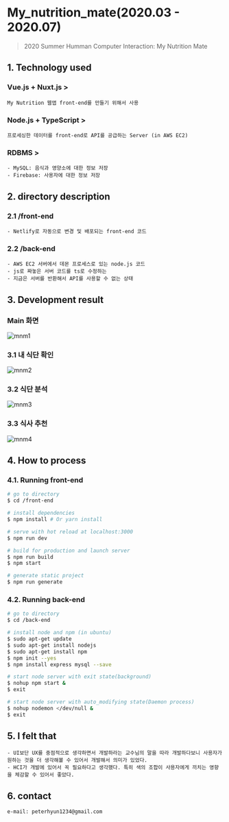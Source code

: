 # My_nutrition_mate(2020.03 - 2020.07)
> 2020 Summer Humman Computer Interaction: My Nutrition Mate

## 1. Technology used
### Vue.js + Nuxt.js >
    My Nutrition 웹앱 front-end를 만들기 위해서 사용
### Node.js + TypeScript >
    프로세싱한 데이터를 front-end로 API를 공급하는 Server (in AWS EC2)  
### RDBMS >   
    - MySQL: 음식과 영양소에 대한 정보 저장
    - Firebase: 사용자에 대한 정보 저장

## 2. directory description
### 2.1 /front-end  
    - Netlify로 자동으로 변경 및 배포되는 front-end 코드

### 2.2 /back-end
    - AWS EC2 서버에서 데몬 프로세스로 있는 node.js 코드
    - js로 짜놓은 서버 코드를 ts로 수정하는 
    - 지금은 서버를 반환해서 API를 사용할 수 없는 상태

## 3. Development result
### Main 화면

![mnm1](https://user-images.githubusercontent.com/46476398/92077322-21eb5f80-edf7-11ea-90d1-b3e813ae5704.JPG)

### 3.1 내 식단 확인

![mnm2](https://user-images.githubusercontent.com/46476398/92077324-231c8c80-edf7-11ea-8c02-b13cfc76a001.JPG)

### 3.2 식단 분석

![mnm3](https://user-images.githubusercontent.com/46476398/92077325-23b52300-edf7-11ea-894d-b5fdd9ef35eb.JPG)

### 3.3 식사 추천

![mnm4](https://user-images.githubusercontent.com/46476398/92077326-244db980-edf7-11ea-9ff5-65782d053c27.JPG)

## 4. How to process

### 4.1. Running front-end

``` bash
# go to directory
$ cd /front-end

# install dependencies
$ npm install # Or yarn install

# serve with hot reload at localhost:3000
$ npm run dev

# build for production and launch server
$ npm run build
$ npm start

# generate static project
$ npm run generate
```
### 4.2. Running back-end

``` bash
# go to directory
$ cd /back-end

# install node and npm (in ubuntu)
$ sudo apt-get update 
$ sudo apt-get install nodejs
$ sudo apt-get install npm
$ npm init --yes
$ npm install express mysql --save

# start node server with exit state(background)    
$ nohup npm start &
$ exit

# start node server with auto_modifying state(Daemon process)
$ nohup nodemon </dev/null &
$ exit
```

## 5. I felt that
    - UI보단 UX를 중점적으로 생각하면서 개발하라는 교수님의 말을 따라 개발하다보니 사용자가 원하는 것을 더 생각해볼 수 있어서 개발해서 의미가 있었다. 
    - HCI가 개발에 있어서 꼭 필요하다고 생각했다. 특히 색의 조합이 사용자에게 끼치는 영향을 체감할 수 있어서 좋았다. 

## 6. contact
    e-mail: peterhyun1234@gmail.com
